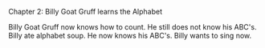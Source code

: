 Chapter 2: Billy Goat Gruff learns the Alphabet


Billy Goat Gruff now knows how to count.
He still does not know his ABC's.
Billy ate alphabet soup.
He now knows his ABC's.
Billy wants to sing now.